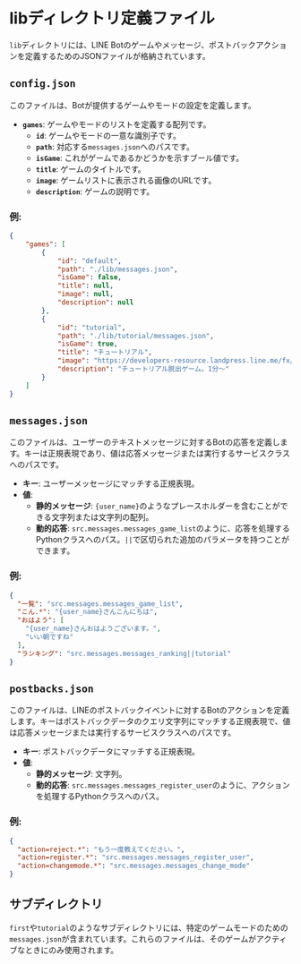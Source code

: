 # libディレクトリ定義ファイル

`lib`ディレクトリには、LINE Botのゲームやメッセージ、ポストバックアクションを定義するためのJSONファイルが格納されています。

## `config.json`

このファイルは、Botが提供するゲームやモードの設定を定義します。

- **`games`**: ゲームやモードのリストを定義する配列です。
  - **`id`**: ゲームやモードの一意な識別子です。
  - **`path`**: 対応する`messages.json`へのパスです。
  - **`isGame`**: これがゲームであるかどうかを示すブール値です。
  - **`title`**: ゲームのタイトルです。
  - **`image`**: ゲームリストに表示される画像のURLです。
  - **`description`**: ゲームの説明です。

### 例:

```json
{
    "games": [
        {
            "id": "default",
            "path": "./lib/messages.json",
            "isGame": false,
            "title": null,
            "image": null,
            "description": null
        },
        {
            "id": "tutorial",
            "path": "./lib/tutorial/messages.json",
            "isGame": true,
            "title": "チュートリアル",
            "image": "https://developers-resource.landpress.line.me/fx/clip/clip10.jpg",
            "description": "チュートリアル脱出ゲーム。1分～"
        }
    ]
}
```

## `messages.json`

このファイルは、ユーザーのテキストメッセージに対するBotの応答を定義します。キーは正規表現であり、値は応答メッセージまたは実行するサービスクラスへのパスです。

- **キー**: ユーザーメッセージにマッチする正規表現。
- **値**:
  - **静的メッセージ**: `{user_name}`のようなプレースホルダーを含むことができる文字列または文字列の配列。
  - **動的応答**: `src.messages.messages_game_list`のように、応答を処理するPythonクラスへのパス。`||`で区切られた追加のパラメータを持つことができます。

### 例:

```json
{
  "一覧": "src.messages.messages_game_list",
  "こん.*": "{user_name}さんこんにちは",
  "おはよう": [
    "{user_name}さんおはようございます。",
    "いい朝ですね"
  ],
  "ランキング": "src.messages.messages_ranking||tutorial"
}
```

## `postbacks.json`

このファイルは、LINEのポストバックイベントに対するBotのアクションを定義します。キーはポストバックデータのクエリ文字列にマッチする正規表現で、値は応答メッセージまたは実行するサービスクラスへのパスです。

- **キー**: ポストバックデータにマッチする正規表現。
- **値**:
  - **静的メッセージ**: 文字列。
  - **動的応答**: `src.messages.messages_register_user`のように、アクションを処理するPythonクラスへのパス。

### 例:

```json
{
  "action=reject.*": "もう一度教えてください。",
  "action=register.*": "src.messages.messages_register_user",
  "action=changemode.*": "src.messages.messages_change_mode"
}
```

## サブディレクトリ

`first`や`tutorial`のようなサブディレクトリには、特定のゲームモードのための`messages.json`が含まれています。これらのファイルは、そのゲームがアクティブなときにのみ使用されます。

